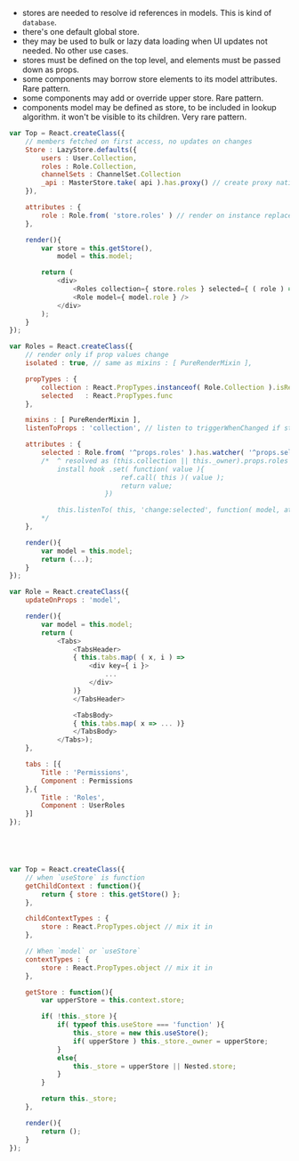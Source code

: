 - stores are needed to resolve id references in models. This is kind of `database`.
- there's one default global store.
- they may be used to bulk or lazy data loading when UI updates not needed. No other use cases.
- stores must be defined on the top level, and elements must be passed down as props.
- some components may borrow store elements to its model attributes. Rare pattern.
- some components may add or override upper store. Rare pattern.
- components model may be defined as store, to be included in lookup algorithm.
    it won't be visible to its children. Very rare pattern.

```javascript
var Top = React.createClass({
    // members fetched on first access, no updates on changes
    Store : LazyStore.defaults({
        users : User.Collection,
        roles : Role.Collection,
        channelSets : ChannelSet.Collection
        _api : MasterStore.take( api ).has.proxy() // create proxy native props accessors
    }),

    attributes : {
        role : Role.from( 'store.roles' ) // render on instance replace
    },

    render(){
        var store = this.getStore(),
            model = this.model;

        return (
            <div>
                <Roles collection={ store.roles } selected={ ( role ) => model.role = role } />
                <Role model={ model.role } />
            </div>
        );
    }
});

var Roles = React.createClass({
    // render only if prop values change
    isolated : true, // same as mixins : [ PureRenderMixin ],

    propTypes : {
        collection : React.PropTypes.instanceof( Role.Collection ).isRequired,
        selected   : React.PropTypes.func
    },

    mixins : [ PureRenderMixin ],
    listenToProps : 'collection', // listen to triggerWhenChanged if string

    attributes : {
        selected : Role.from( '^props.roles' ).has.watcher( '^props.selected' ) // ->
        /*  ^ resolved as (this.collection || this._owner).props.roles
            install hook .set( function( value ){
                            ref.call( this )( value );
                            return value;
                        })

            this.listenTo( this, 'change:selected', function( model, attr ){ handler( attr ) } )
        */
    },

    render(){
        var model = this.model;
        return (...);
    }
});

var Role = React.createClass({
    updateOnProps : 'model',

    render(){
        var model = this.model;
        return (
            <Tabs>
                <TabsHeader>
                { this.tabs.map( ( x, i ) =>
                    <div key={ i }>
                        ...
                    </div>
                )}
                </TabsHeader>

                <TabsBody>
                { this.tabs.map( x => ... )}
                </TabsBody>
            </Tabs>);
    },

    tabs : [{
        Title : 'Permissions',
        Component : Permissions
    },{
        Title : 'Roles',
        Component : UserRoles
    }]
});





var Top = React.createClass({
    // when `useStore` is function
    getChildContext : function(){
        return { store : this.getStore() };
    },

    childContextTypes : {
        store : React.PropTypes.object // mix it in
    },

    // When `model` or `useStore`
    contextTypes : {
        store : React.PropTypes.object // mix it in
    },

    getStore : function(){
        var upperStore = this.context.store;

        if( !this._store ){    
            if( typeof this.useStore === 'function' ){
                this._store = new this.useStore();
                if( upperStore ) this._store._owner = upperStore;
            }
            else{
                this._store = upperStore || Nested.store;
            }
        }

        return this._store;
    },

    render(){
        return ();
    }
});

```
